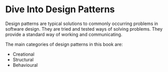 # Dive Into Design Patterns

Design patterns are typical solutions to commonly occurring problems in software design. They are tried
and tested ways of solving problems. They provide a standard way of working and communicating.

The main categories of design patterns in this book are:

* Creational
* Structural
* Behavioural
